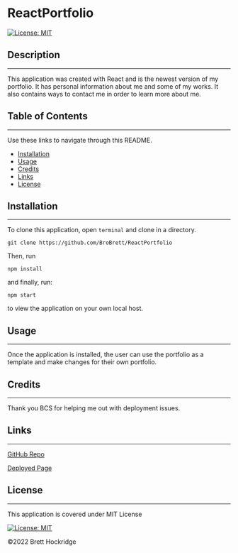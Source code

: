 # ReactPortfolio

[![License: MIT](https://img.shields.io/badge/License-MIT-blue.svg)](https://opensource.org/licenses/MIT)

## Description
---
This application was created with React and is the newest version of my portfolio. It has personal information about me and some of my works. It also contains ways to contact me in order to learn more about me.

## Table of Contents
---
Use these links to navigate through this README.

- [Installation](#installation)
- [Usage](#usage)
- [Credits](#credits)
- [Links](#links)
- [License](#license)

## Installation
---
To clone this application, open `terminal` and clone in a directory.

    git clone https://github.com/BroBrett/ReactPortfolio

Then, run

    npm install

and finally, run:

    npm start

to view the application on your own local host.

## Usage
---
Once the application is installed, the user can use the portfolio as a template and make changes for their own portfolio.

## Credits
---
Thank you BCS for helping me out with deployment issues.

## Links
---
[GitHub Repo](https://github.com/BroBrett/ReactPortfolio)

[Deployed Page](https://brobrett.github.io/ReactPortfolio/)

## License
---
This application is covered under MIT License

[![License: MIT](https://img.shields.io/badge/License-MIT-blue.svg)](https://opensource.org/licenses/MIT)

©2022 Brett Hockridge